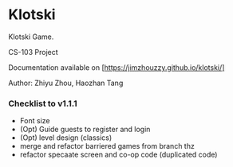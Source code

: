 # Klotski
Klotski Game.

CS-103 Project

Documentation available on [https://jimzhouzzy.github.io/klotski/]

Author: Zhiyu Zhou, Haozhan Tang

### Checklist to v1.1.1
- Font size
- (Opt) Guide guests to register and login
- (Opt) level design (classics)
- merge and refactor barriered games from branch thz
- refactor specaate screen and co-op code (duplicated code)
